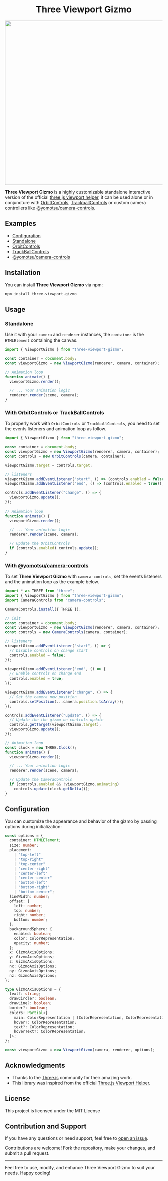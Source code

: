 <h1 align="center">Three Viewport Gizmo</h1>

<p align="center">
  <img src="./demo/public/three-viewport-gizmo.png" width="524"/>
</p>

**Three Viewport Gizmo** is a highly customizable standalone interactive version of the official [three.js viewport helper](https://github.com/mrdoob/three.js/blob/dev/examples/jsm/helpers/ViewHelper.js), it can be used alone or in conjuncture with [OrbitControls](https://threejs.org/docs/#examples/en/controls/OrbitControls), [TrackballControls](https://threejs.org/docs/?q=track#examples/en/controls/TrackballControls) or custom camera controllers like [@yomotsu/camera-controls](https://github.com/yomotsu/camera-controls).

## Examples

- [Configuration](https://fennec-hub.github.io/three-viewport-gizmo/#/config)
- [Standalone](https://fennec-hub.github.io/three-viewport-gizmo)
- [OrbitControls](https://fennec-hub.github.io/three-viewport-gizmo/#/orbit)
- [TrackBallControls](https://fennec-hub.github.io/three-viewport-gizmo/#/trackball)
- [@yomotsu/camera-controls](https://fennec-hub.github.io/three-viewport-gizmo/#/controls)

## Installation

You can install **Three Viewport Gizmo** via npm:

```bash
npm install three-viewport-gizmo
```

## Usage

### Standalone

Use it with your `camera` and `renderer` instances, the `container` is the `HTMLElement` containing the canvas.

```javascript
import { ViewportGizmo } from "three-viewport-gizmo";

const container = document.body;
const viewportGizmo = new ViewportGizmo(renderer, camera, container);

// Animation loop
function animate() {
  viewportGizmo.render();

  // ... Your animation logic
  renderer.render(scene, camera);
}
```

### With OrbitControls or TrackBallControls

To properly work with `OrbitControls` or `TrackballControls`, you need to set the events listeners and animation loop as follow.

```javascript
import { ViewportGizmo } from "three-viewport-gizmo";

const container = document.body;
const viewportGizmo = new ViewportGizmo(renderer, camera, container);
const controls = new OrbitControls(camera, container);

viewportGizmo.target = controls.target;

// listeners
viewportGizmo.addEventListener("start", () => (controls.enabled = false));
viewportGizmo.addEventListener("end", () => (controls.enabled = true));

controls.addEventListener("change", () => {
  viewportGizmo.update();
});

// Animation loop
function animate() {
  viewportGizmo.render();

  // ... Your animation logic
  renderer.render(scene, camera);

  // Update the OrbitControls
  if (controls.enabled) controls.update();
}
```

### With [@yomotsu/camera-controls](https://github.com/yomotsu/camera-controls)

To set **Three Viewport Gizmo** with `camera-controls`, set the events listeners and the animation loop as the example below.

```javascript
import * as THREE from "three";
import { ViewportGizmo } from "three-viewport-gizmo";
import CameraControls from "camera-controls";

CameraControls.install({ THREE });

// init
const container = document.body;
const viewportGizmo = new ViewportGizmo(renderer, camera, container);
const controls = new CameraControls(camera, container);

// listeners
viewportGizmo.addEventListener("start", () => {
  // Disable controls on change start
  controls.enabled = false;
});

viewportGizmo.addEventListener("end", () => {
  // Enable controls on change end
  controls.enabled = true;
});

viewportGizmo.addEventListener("change", () => {
  // Set the camera new position
  controls.setPosition(...camera.position.toArray());
});

controls.addEventListener("update", () => {
  // Update the the gizmo on controls update
  controls.getTarget(viewportGizmo.target);
  viewportGizmo.update();
});

// Animation loop
const clock = new THREE.Clock();
function animate() {
  viewportGizmo.render();

  // ... Your animation logic
  renderer.render(scene, camera);

  // Update the CameraControls
  if (controls.enabled && !viewportGizmo.animating)
    controls.update(clock.getDelta());
}
```

## Configuration

You can customize the appearance and behavior of the gizmo by passing options during initialization:

```typescript
const options = {
  container: HTMLElement;
  size: number;
  placement:
    | "top-left"
    | "top-right"
    | "top-center"
    | "center-right"
    | "center-left"
    | "center-center"
    | "bottom-left"
    | "bottom-right"
    | "bottom-center";
  lineWidth: number;
  offset: {
    left: number;
    top: number;
    right: number;
    bottom: number;
  };
  backgroundSphere: {
    enabled: boolean;
    color: ColorRepresentation;
    opacity: number;
  };
  x: GizmoAxisOptions;
  y: GizmoAxisOptions;
  z: GizmoAxisOptions;
  nx: GizmoAxisOptions;
  ny: GizmoAxisOptions;
  nz: GizmoAxisOptions;
};

type GizmoAxisOptions = {
  text?: string;
  drawCircle?: boolean;
  drawLine?: boolean;
  border?: boolean;
  colors: Partial<{
    main: ColorRepresentation | [ColorRepresentation, ColorRepresentation];
    hover?: ColorRepresentation;
    text?: ColorRepresentation;
    hoverText?: ColorRepresentation;
  }>;
};

const viewportGizmo = new ViewportGizmo(camera, renderer, options);
```

## Acknowledgments

- Thanks to the [Three.js](https://threejs.org/) community for their amazing work.
- This library was inspired from the official [Three.js Viewport Helper](https://github.com/mrdoob/three.js/blob/dev/examples/jsm/helpers/ViewHelper.js).

## License

This project is licensed under the MIT License

## Contribution and Support

If you have any questions or need support, feel free to [open an issue](https://github.com/Fennec-hub//three-viewport-gizmo/issues).

Contributions are welcome! Fork the repository, make your changes, and submit a pull request.

---

Feel free to use, modify, and enhance Three Viewport Gizmo to suit your needs. Happy coding!
